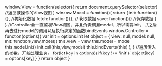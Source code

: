 window.View = function(selector){
    return document.querySelector(selector)  //返回被操作的View视图
}
window.Model = function(){
    return {
        init: function(){}, //初始化数据
        fetch: function(){}, // 获取数据
        save: function(){} //保存数据
    }
}
//Controller会一直监视View视图，并且负责调用model，所以需要init。
//之后再去进行model的调用以及执行绑定的函数bindEvents
window.Controller = function(options){
    var init = options.init
    let object = {
        view: null,
        model: null,
        init: function(view,model){
            this.view = view
            this.model = model
            this.model.init()
            init.call(this,view,model)
            this.bindEvents(this)
        },
    }
    //遍历传入的参数，开始处理业务。
    for(let key in options){
        if(key !== 'init'){
            object[key] = options[key]
        }
    }
    return object
}
